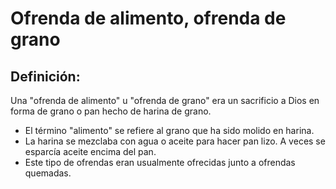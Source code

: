 # Ofrenda de alimento, ofrenda de grano

## Definición: 

Una "ofrenda de alimento" u  "ofrenda de grano" era un sacrificio a Dios en forma de grano o pan hecho de harina de grano.

* El término "alimento" se refiere al grano que ha sido molido en harina.
* La harina se mezclaba con agua o aceite para hacer pan lizo. A veces se esparcía aceite encima del pan.
* Este tipo de ofrendas eran usualmente ofrecidas junto a ofrendas quemadas.

